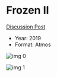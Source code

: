 # Frozen II

[Discussion Post](https://www.avsforum.com/threads/bass-eq-for-filtered-movies.2995212/post-59240060)

* Year: 2019
* Format: Atmos

![img 0](https://i.imgur.com/vygs4UF.jpg)

![img 1](https://i.imgur.com/qjJMSYa.jpg)

